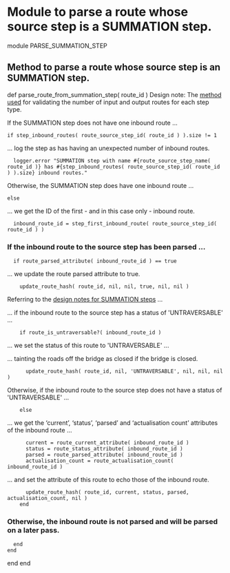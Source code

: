 # Module to parse a route whose source step is a SUMMATION step.

module PARSE_SUMMATION_STEP
## Method to parse a route whose source step is an SUMMATION step.

  def parse_route_from_summation_step( route_id )
Design note: The [method used](https://ukparliament.github.io/ontologies/procedure/flowcharts/meta/design-notes/#validating-inputs-and-outputs-to-steps) for validating the number of input and output routes for each step type.

If the SUMMATION step does not have one inbound route ...

    if step_inbound_routes( route_source_step_id( route_id ) ).size != 1
... log the step as has having an unexpected number of inbound routes.

      logger.error "SUMMATION step with name #{route_source_step_name( route_id )} has #{step_inbound_routes( route_source_step_id( route_id ) ).size} inbound routes."
Otherwise, the SUMMATION step does have one inbound route ...

    else
... we get the ID of the first - and in this case only - inbound route.

      inbound_route_id = step_first_inbound_route( route_source_step_id( route_id ) )
### If the inbound route to the source step has been parsed ...

      if route_parsed_attribute( inbound_route_id ) == true
... we update the route parsed attribute to true.

        update_route_hash( route_id, nil, nil, true, nil, nil )
Referring to the [design notes for SUMMATION steps](https://ukparliament.github.io/ontologies/procedure/flowcharts/meta/design-notes/with-step-types/#summation-steps) ...

... if the inbound route to the source step has a status of 'UNTRAVERSABLE' ...

        if route_is_untraversable?( inbound_route_id )
... we set the status of this route to 'UNTRAVERSABLE' ...

... tainting the roads off the bridge as closed if the bridge is closed.

          update_route_hash( route_id, nil, 'UNTRAVERSABLE', nil, nil, nil )
Otherwise, if the inbound route to the source step does not have a status of 'UNTRAVERSABLE' ...

        else
... we get the ‘current’, ‘status’, ‘parsed’ and ‘actualisation count’ attributes of the inbound route ...

          current = route_current_attribute( inbound_route_id )
          status = route_status_attribute( inbound_route_id )
          parsed = route_parsed_attribute( inbound_route_id )
          actualisation_count = route_actualisation_count( inbound_route_id )
... and set the attribute of this route to echo those of the inbound route.

          update_route_hash( route_id, current, status, parsed, actualisation_count, nil )
        end
### Otherwise, the inbound route is not parsed and will be parsed on a later pass.

      end
    end
  end
end